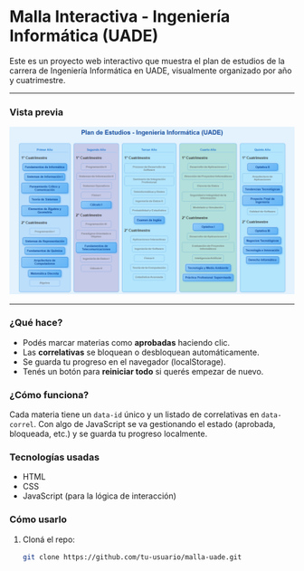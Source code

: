 # Malla Interactiva - Ingeniería Informática (UADE)

Este es un proyecto web interactivo que muestra el plan de estudios de la carrera de Ingeniería Informática en UADE, visualmente organizado por año y cuatrimestre.

---

### Vista previa

![Vista previa del proyecto](plan-estudio.png)

---

### ¿Qué hace?
- Podés marcar materias como **aprobadas** haciendo clic.
- Las **correlativas** se bloquean o desbloquean automáticamente.
- Se guarda tu progreso en el navegador (localStorage).
- Tenés un botón para **reiniciar todo** si querés empezar de nuevo.

### ¿Cómo funciona?
Cada materia tiene un `data-id` único y un listado de correlativas en `data-correl`. Con algo de JavaScript se va gestionando el estado (aprobada, bloqueada, etc.) y se guarda tu progreso localmente.

### Tecnologías usadas
- HTML
- CSS 
- JavaScript (para la lógica de interacción)


### Cómo usarlo
1. Cloná el repo:
   ```bash
   git clone https://github.com/tu-usuario/malla-uade.git